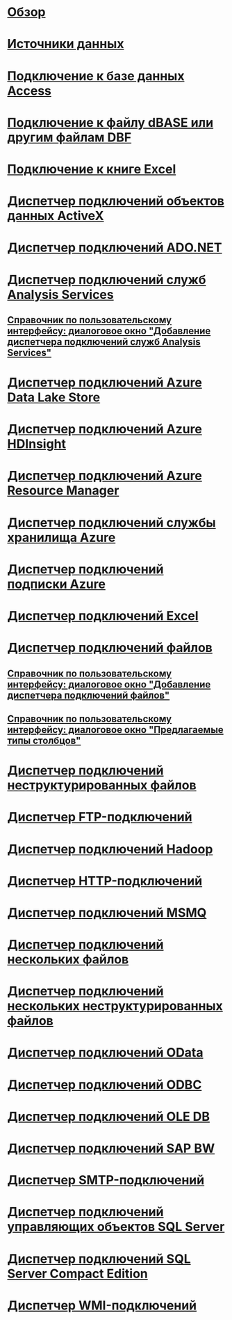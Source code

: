 # [Обзор](integration-services-ssis-connections.md)  
# [Источники данных](data-sources.md)  
# [Подключение к базе данных Access](connect-to-an-access-database.md)  
# [Подключение к файлу dBASE или другим файлам DBF](connect-to-a-dbase-or-other-dbf-file.md)  
# [Подключение к книге Excel](connect-to-an-excel-workbook.md)  
# [Диспетчер подключений объектов данных ActiveX](ado-connection-manager.md)  
# [Диспетчер подключений ADO.NET](ado-net-connection-manager.md)  
# [Диспетчер подключений служб Analysis Services](analysis-services-connection-manager.md)  
## [Справочник по пользовательскому интерфейсу: диалоговое окно "Добавление диспетчера подключений служб Analysis Services"](add-analysis-services-connection-manager-dialog-box-ui-reference.md)  
# [Диспетчер подключений Azure Data Lake Store](azure-data-lake-store-connection-manager.md)  
# [Диспетчер подключений Azure HDInsight](azure-hdinsight-connection-manager.md)  
# [Диспетчер подключений Azure Resource Manager](azure-resource-manager-connection-manager.md)  
# [Диспетчер подключений службы хранилища Azure](azure-storage-connection-manager.md)  
# [Диспетчер подключений подписки Azure](azure-subscription-connection-manager.md)  
# [Диспетчер подключений Excel](excel-connection-manager.md)  
# [Диспетчер подключений файлов](file-connection-manager.md)  
## [Справочник по пользовательскому интерфейсу: диалоговое окно "Добавление диспетчера подключений файлов"](add-file-connection-manager-dialog-box-ui-reference.md)  
## [Справочник по пользовательскому интерфейсу: диалоговое окно "Предлагаемые типы столбцов"](suggest-column-types-dialog-box-ui-reference.md)  
# [Диспетчер подключений неструктурированных файлов](flat-file-connection-manager.md)  
# [Диспетчер FTP-подключений](ftp-connection-manager.md)  
# [Диспетчер подключений Hadoop](hadoop-connection-manager.md)  
# [Диспетчер HTTP-подключений](http-connection-manager.md)  
# [Диспетчер подключений MSMQ](msmq-connection-manager.md)  
# [Диспетчер подключений нескольких файлов](multiple-files-connection-manager.md)  
# [Диспетчер подключений нескольких неструктурированных файлов](multiple-flat-files-connection-manager.md)  
# [Диспетчер подключений OData](odata-connection-manager.md)  
# [Диспетчер подключений ODBC](odbc-connection-manager.md)  
# [Диспетчер подключений OLE DB](ole-db-connection-manager.md)  
# [Диспетчер подключений SAP BW](sap-bw-connection-manager.md)  
# [Диспетчер SMTP-подключений](smtp-connection-manager.md)  
# [Диспетчер подключений управляющих объектов SQL Server](smo-connection-manager.md)  
# [Диспетчер подключений SQL Server Compact Edition](sql-server-compact-edition-connection-manager.md)  
# [Диспетчер WMI-подключений](wmi-connection-manager.md)  
